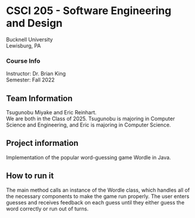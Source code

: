 # CSCI 205 - Software Engineering and Design 
Bucknell University  
Lewisburg, PA

### Course Info
Instructor: Dr. Brian King  
Semester: Fall 2022  

## Team Information  
Tsugunobu Miyake and Eric Reinhart.  
We are both in the Class of 2025. Tsugunobu is majoring in Computer Science and Engineering, 
and Eric is majoring in Computer Science.

## Project information
Implementation of the popular word-guessing game Wordle in Java.

## How to run it
The main method calls an instance of the Wordle class, which handles all of the necessary components to make the game run properly. The user enters guesses and receives feedback on each guess until they either guess the word correctly or run out of turns.
